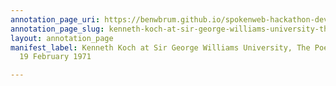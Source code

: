 ```yaml
---
annotation_page_uri: https://benwbrum.github.io/spokenweb-hackathon-development/annotations/kenneth-koch-at-sir-george-williams-university-the-poetry-series-19-february-1971-canvas-1-unknown.json
annotation_page_slug: kenneth-koch-at-sir-george-williams-university-the-poetry-series-19-february-1971-canvas-1-unknown
layout: annotation_page
manifest_label: Kenneth Koch at Sir George Williams University, The Poetry Series,
  19 February 1971

---
```

